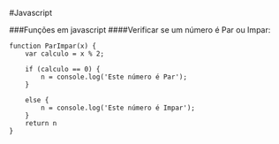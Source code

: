 #Javascript

###Funções em javascript
####Verificar se um número é Par ou Impar:
~~~
function ParImpar(x) {
	var calculo = x % 2;

	if (calculo == 0) {
		n = console.log('Este número é Par');
	}

	else { 
		n = console.log('Este número é Impar');
	}
	return n
}
~~~
